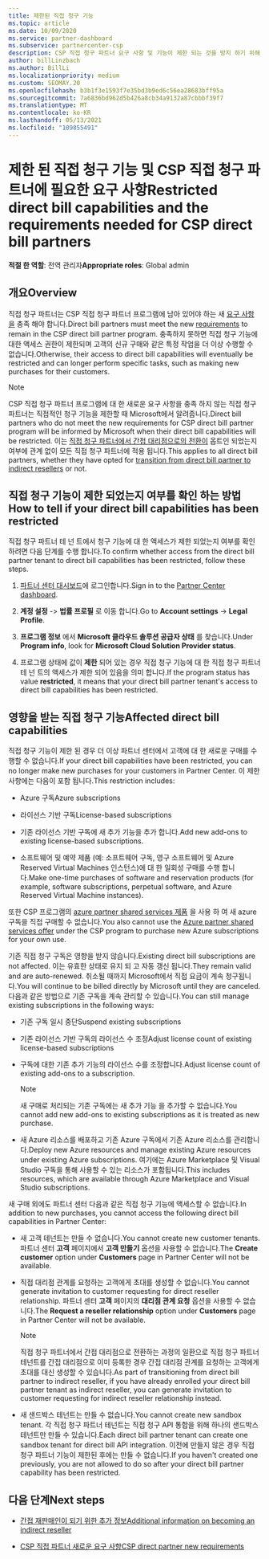 ```yaml
---
title: 제한된 직접 청구 기능
ms.topic: article
ms.date: 10/09/2020
ms.service: partner-dashboard
ms.subservice: partnercenter-csp
description: CSP 직접 청구 파트너 요구 사항 및 기능이 제한 되는 것을 방지 하기 위해 수행할 작업에 대해 알아봅니다. 기능이 제한 되었는지 확인 합니다.
author: billLinzbach
ms.author: BillLi
ms.localizationpriority: medium
ms.custom: SEOMAY.20
ms.openlocfilehash: b3b1f3e1593f7e35bd3b9ed6c56ea28683bff95a
ms.sourcegitcommit: 7a6836bd962d5b426a8cb34a9132a87cbbbf39f7
ms.translationtype: MT
ms.contentlocale: ko-KR
ms.lasthandoff: 05/13/2021
ms.locfileid: "109855491"
---
```

# <a name="restricted-direct-bill-capabilities-and-the-requirements-needed-for-csp-direct-bill-partners"></a><span data-ttu-id="f11d5-104">제한 된 직접 청구 기능 및 CSP 직접 청구 파트너에 필요한 요구 사항</span><span class="sxs-lookup"><span data-stu-id="f11d5-104">Restricted direct bill capabilities and the requirements needed for CSP direct bill partners</span></span>

<span data-ttu-id="f11d5-105">**적절 한 역할**: 전역 관리자</span><span class="sxs-lookup"><span data-stu-id="f11d5-105">**Appropriate roles**: Global admin</span></span>

## <a name="overview"></a><span data-ttu-id="f11d5-106">개요</span><span class="sxs-lookup"><span data-stu-id="f11d5-106">Overview</span></span>

<span data-ttu-id="f11d5-107">직접 청구 파트너는 CSP 직접 청구 파트너 프로그램에 남아 있어야 하는 새 [요구 사항을](direct-partner-new-requirements.md) 충족 해야 합니다.</span><span class="sxs-lookup"><span data-stu-id="f11d5-107">Direct bill partners must meet the new [requirements](direct-partner-new-requirements.md) to remain in the CSP direct bill partner program.</span></span> <span data-ttu-id="f11d5-108">충족하지 못하면 직접 청구 기능에 대한 액세스 권한이 제한되며 고객의 신규 구매와 같은 특정 작업을 더 이상 수행할 수 없습니다.</span><span class="sxs-lookup"><span data-stu-id="f11d5-108">Otherwise, their access to direct bill capabilities will eventually be restricted and can longer perform specific tasks, such as making new purchases for their customers.</span></span>

> [!Note]
> <span data-ttu-id="f11d5-109">CSP 직접 청구 파트너 프로그램에 대 한 새로운 요구 사항을 충족 하지 않는 직접 청구 파트너는 직접적인 청구 기능을 제한할 때 Microsoft에서 알려줍니다.</span><span class="sxs-lookup"><span data-stu-id="f11d5-109">Direct bill partners who do not meet the new requirements for CSP direct bill partner program will be informed by Microsoft when their direct bill capabilities will be restricted.</span></span> <span data-ttu-id="f11d5-110">이는 [직접 청구 파트너에서 간접 대리점으로의 전환이](transition-direct-to-indirect.md) 옵트인 되었는지 여부에 관계 없이 모든 직접 청구 파트너에 적용 됩니다.</span><span class="sxs-lookup"><span data-stu-id="f11d5-110">This applies to all direct bill partners, whether they have opted for [transition from direct bill partner to indirect resellers](transition-direct-to-indirect.md) or not.</span></span>  

## <a name="how-to-tell-if-your-direct-bill-capabilities-has-been-restricted"></a><span data-ttu-id="f11d5-111">직접 청구 기능이 제한 되었는지 여부를 확인 하는 방법</span><span class="sxs-lookup"><span data-stu-id="f11d5-111">How to tell if your direct bill capabilities has been restricted</span></span>

<span data-ttu-id="f11d5-112">직접 청구 파트너 테 넌 트에서 청구 기능에 대 한 액세스가 제한 되었는지 여부를 확인 하려면 다음 단계를 수행 합니다.</span><span class="sxs-lookup"><span data-stu-id="f11d5-112">To confirm whether access from the direct bill partner tenant to direct bill capabilities has been restricted, follow these steps.</span></span>

1. <span data-ttu-id="f11d5-113">[파트너 센터 대시보드](https://partner.microsoft.com/dashboard)에 로그인합니다.</span><span class="sxs-lookup"><span data-stu-id="f11d5-113">Sign in to the [Partner Center dashboard](https://partner.microsoft.com/dashboard).</span></span>

2. <span data-ttu-id="f11d5-114">**계정 설정**  ->  **법률 프로필** 로 이동 합니다.</span><span class="sxs-lookup"><span data-stu-id="f11d5-114">Go to **Account settings** -> **Legal Profile**.</span></span>

3. <span data-ttu-id="f11d5-115">**프로그램 정보** 에서 **Microsoft 클라우드 솔루션 공급자 상태** 를 찾습니다.</span><span class="sxs-lookup"><span data-stu-id="f11d5-115">Under **Program info**, look for **Microsoft Cloud Solution Provider status**.</span></span>

4. <span data-ttu-id="f11d5-116">프로그램 상태에 값이 **제한** 되어 있는 경우 직접 청구 기능에 대 한 직접 청구 파트너 테 넌 트의 액세스가 제한 되어 있음을 의미 합니다.</span><span class="sxs-lookup"><span data-stu-id="f11d5-116">If the program status has value **restricted**, it means that your direct bill partner tenant's access to direct bill capabilities has been restricted.</span></span>

## <a name="affected-direct-bill-capabilities"></a><span data-ttu-id="f11d5-117">영향을 받는 직접 청구 기능</span><span class="sxs-lookup"><span data-stu-id="f11d5-117">Affected direct bill capabilities</span></span>

<span data-ttu-id="f11d5-118">직접 청구 기능이 제한 된 경우 더 이상 파트너 센터에서 고객에 대 한 새로운 구매를 수행할 수 없습니다.</span><span class="sxs-lookup"><span data-stu-id="f11d5-118">If your direct bill capabilities have been restricted, you can no longer make new purchases for your customers in Partner Center.</span></span> <span data-ttu-id="f11d5-119">이 제한 사항에는 다음이 포함 됩니다.</span><span class="sxs-lookup"><span data-stu-id="f11d5-119">This restriction includes:</span></span>

- <span data-ttu-id="f11d5-120">Azure 구독</span><span class="sxs-lookup"><span data-stu-id="f11d5-120">Azure subscriptions</span></span>

- <span data-ttu-id="f11d5-121">라이선스 기반 구독</span><span class="sxs-lookup"><span data-stu-id="f11d5-121">License-based subscriptions</span></span>

- <span data-ttu-id="f11d5-122">기존 라이선스 기반 구독에 새 추가 기능을 추가 합니다.</span><span class="sxs-lookup"><span data-stu-id="f11d5-122">Add new add-ons to existing license-based subscriptions.</span></span>

- <span data-ttu-id="f11d5-123">소프트웨어 및 예약 제품 (예: 소프트웨어 구독, 영구 소프트웨어 및 Azure Reserved Virtual Machines 인스턴스)에 대 한 일회성 구매를 수행 합니다.</span><span class="sxs-lookup"><span data-stu-id="f11d5-123">Make one-time purchases of software and reservation products (for example, software subscriptions, perpetual software, and Azure Reserved Virtual Machine instances).</span></span>

<span data-ttu-id="f11d5-124">또한 CSP 프로그램의 [azure partner shared services 제품](shared-services.md) 을 사용 하 여 새 azure 구독을 직접 구매할 수 없습니다.</span><span class="sxs-lookup"><span data-stu-id="f11d5-124">You also cannot use the [Azure partner shared services offer](shared-services.md) under the CSP program to purchase new Azure subscriptions for your own use.</span></span>

<span data-ttu-id="f11d5-125">기존 직접 청구 구독은 영향을 받지 않습니다.</span><span class="sxs-lookup"><span data-stu-id="f11d5-125">Existing direct bill subscriptions are not affected.</span></span> <span data-ttu-id="f11d5-126">이는 유효한 상태로 유지 되 고 자동 갱신 됩니다.</span><span class="sxs-lookup"><span data-stu-id="f11d5-126">They remain valid and are auto-renewed.</span></span> <span data-ttu-id="f11d5-127">취소될 때까지 Microsoft에서 직접 요금이 계속 청구됩니다.</span><span class="sxs-lookup"><span data-stu-id="f11d5-127">You will continue to be billed directly by Microsoft until they are canceled.</span></span> <span data-ttu-id="f11d5-128">다음과 같은 방법으로 기존 구독을 계속 관리할 수 있습니다.</span><span class="sxs-lookup"><span data-stu-id="f11d5-128">You can still manage existing subscriptions in the following ways:</span></span>

- <span data-ttu-id="f11d5-129">기존 구독 일시 중단</span><span class="sxs-lookup"><span data-stu-id="f11d5-129">Suspend existing subscriptions</span></span>

- <span data-ttu-id="f11d5-130">기존 라이선스 기반 구독의 라이선스 수 조정</span><span class="sxs-lookup"><span data-stu-id="f11d5-130">Adjust license count of existing license-based subscriptions</span></span>

- <span data-ttu-id="f11d5-131">구독에 대한 기존 추가 기능의 라이선스 수를 조정합니다.</span><span class="sxs-lookup"><span data-stu-id="f11d5-131">Adjust license count of existing add-ons to a subscription.</span></span> 

    >[!Note]
    ><span data-ttu-id="f11d5-132">새 구매로 처리되는 기존 구독에는 새 추가 기능 을 추가할 수 없습니다.</span><span class="sxs-lookup"><span data-stu-id="f11d5-132">You cannot add new add-ons to existing subscriptions as it is treated as new purchase.</span></span>

- <span data-ttu-id="f11d5-133">새 Azure 리소스를 배포하고 기존 Azure 구독에서 기존 Azure 리소스를 관리합니다.</span><span class="sxs-lookup"><span data-stu-id="f11d5-133">Deploy new Azure resources and manage existing Azure resources under existing Azure subscriptions.</span></span> <span data-ttu-id="f11d5-134">여기에는 Azure Marketplace 및 Visual Studio 구독을 통해 사용할 수 있는 리소스가 포함됩니다.</span><span class="sxs-lookup"><span data-stu-id="f11d5-134">This includes resources, which are available through Azure Marketplace and Visual Studio subscriptions.</span></span>

<span data-ttu-id="f11d5-135">새 구매 외에도 파트너 센터 다음과 같은 직접 청구 기능에 액세스할 수 없습니다.</span><span class="sxs-lookup"><span data-stu-id="f11d5-135">In addition to new purchases, you cannot access the following direct bill capabilities in Partner Center:</span></span>

- <span data-ttu-id="f11d5-136">새 고객 테넌트는 만들 수 없습니다.</span><span class="sxs-lookup"><span data-stu-id="f11d5-136">You cannot create new customer tenants.</span></span> <span data-ttu-id="f11d5-137">파트너 센터 **고객** 페이지에서 **고객 만들기** 옵션을 사용할 수 없습니다.</span><span class="sxs-lookup"><span data-stu-id="f11d5-137">The **Create customer** option under **Customers** page in Partner Center will not be available.</span></span>

- <span data-ttu-id="f11d5-138">직접 대리점 관계를 요청하는 고객에게 초대를 생성할 수 없습니다.</span><span class="sxs-lookup"><span data-stu-id="f11d5-138">You cannot generate invitation to customer requesting for direct reseller relationship.</span></span> <span data-ttu-id="f11d5-139">파트너 센터 **고객** 페이지의 **대리점 관계 요청** 옵션을 사용할 수 없습니다.</span><span class="sxs-lookup"><span data-stu-id="f11d5-139">The **Request a reseller relationship** option under **Customers** page in Partner Center will not be available.</span></span>

    >[!NOTE]
    ><span data-ttu-id="f11d5-140">직접 청구 파트너에서 간접 대리점으로 전환하는 과정의 일환으로 직접 청구 파트너 테넌트를 간접 대리점으로 이미 등록한 경우 간접 대리점 관계를 요청하는 고객에게 초대를 대신 생성할 수 있습니다.</span><span class="sxs-lookup"><span data-stu-id="f11d5-140">As part of transitioning from direct bill partner to indirect reseller, if you have already enrolled your direct bill partner tenant as indirect reseller, you can generate invitation to customer requesting for indirect reseller relationship instead.</span></span>

- <span data-ttu-id="f11d5-141">새 샌드박스 테넌트는 만들 수 없습니다.</span><span class="sxs-lookup"><span data-stu-id="f11d5-141">You cannot create new sandbox tenant.</span></span> <span data-ttu-id="f11d5-142">각 직접 청구 파트너 테넌트는 직접 청구 API 통합을 위해 하나의 샌드박스 테넌트만 만들 수 있습니다.</span><span class="sxs-lookup"><span data-stu-id="f11d5-142">Each direct bill partner tenant can create one sandbox tenant for direct bill API integration.</span></span> <span data-ttu-id="f11d5-143">이전에 만들지 않은 경우 직접 청구 파트너 기능이 제한된 후에는 만들 수 없습니다.</span><span class="sxs-lookup"><span data-stu-id="f11d5-143">If you haven't created one previously, you are not allowed to do so after your direct bill partner capability has been restricted.</span></span>  

## <a name="next-steps"></a><span data-ttu-id="f11d5-144">다음 단계</span><span class="sxs-lookup"><span data-stu-id="f11d5-144">Next steps</span></span>

- [<span data-ttu-id="f11d5-145">간접 재판매인이 되기 위한 추가 정보</span><span class="sxs-lookup"><span data-stu-id="f11d5-145">Additional information on becoming an indirect reseller</span></span>](https://assetsprod.microsoft.com/csp-directbill-to-indirect-transition.pdf)

- [<span data-ttu-id="f11d5-146">CSP 직접 파트너 새로운 요구 사항</span><span class="sxs-lookup"><span data-stu-id="f11d5-146">CSP direct partner new requirements</span></span>](direct-partner-new-requirements.md)
